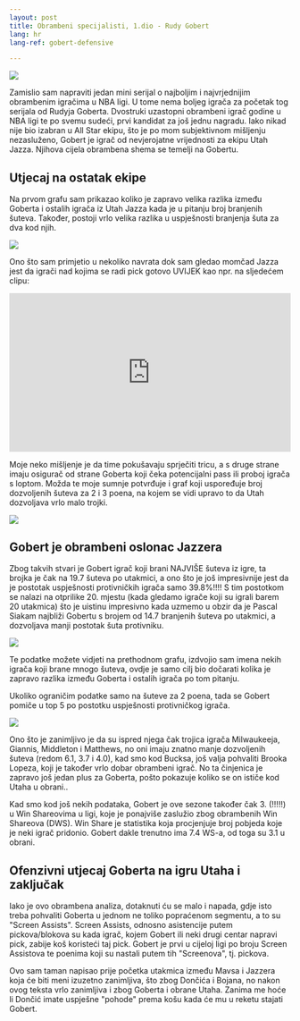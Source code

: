 ```yaml
---
layout: post
title: Obrambeni specijalisti, 1.dio - Rudy Gobert
lang: hr
lang-ref: gobert-defensive

---
```


![](/assets/gobert_defense/gobert.jpg)

Zamislio sam napraviti jedan mini serijal o najboljim i najvrjednijim obrambenim igračima u NBA ligi.
U tome nema boljeg igrača za početak tog serijala od Rudyja Goberta. Dvostruki uzastopni obrambeni
igrač godine u NBA ligi te po svemu sudeći, prvi kandidat za još jednu nagradu. Iako nikad nije
bio izabran u All Star ekipu, što je po mom subjektivnom mišljenju nezasluženo, Gobert je igrač od
nevjerojatne vrijednosti za ekipu Utah Jazza. Njihova cijela obrambena shema se temelji na Gobertu.

<!--more-->

## Utjecaj na ostatak ekipe

Na prvom grafu sam prikazao koliko je zapravo velika razlika između Goberta i ostalih igrača iz Utah Jazza kada je u pitanju broj branjenih šuteva. Također, postoji vrlo velika razlika u uspješnosti branjenja šuta za dva kod njih.

![](/assets/gobert_defense/defense_jazz.png)

Ono što sam primjetio u nekoliko navrata dok sam gledao momčad Jazza jest da igrači nad kojima se radi pick
gotovo UVIJEK kao npr. na sljedećem clipu:

<div style="width:100%;height:0px;position:relative;padding-bottom:56.250%;" class="container"><iframe src="https://streamable.com/s/1tr8l/tasefg" frameborder="0" width="100%" height="100%" allowfullscreen style="width:100%;height:100%;position:absolute;left:0px;top:0px;overflow:hidden;" ></iframe></div>

Moje neko mišljenje je da time pokušavaju sprječiti tricu, a s druge strane imaju osigurač od strane Goberta koji čeka potencijalni pass ili proboj igrača s loptom. Možda te moje sumnje potvrđuje i graf koji uspoređuje broj dozvoljenih šuteva za 2 i 3 poena, na kojem se vidi upravo to da Utah dozvoljava vrlo malo trojki.

![](/assets/gobert_defense/three_vs_two_defense.png)

## Gobert je obrambeni oslonac Jazzera

Zbog takvih stvari je Gobert igrač koji brani NAJVIŠE šuteva iz igre, ta brojka je čak na 19.7 šuteva po utakmici,
a ono što je još impresivnije jest da je postotak uspješnosti protivničkih igrača samo 39.8%!!!! S tim postotkom se nalazi
na otprilike 20. mjestu (kada gledamo igrače koji su igrali barem 20 utakmica) što je uistinu impresivno kada uzmemo u obzir
da je Pascal Siakam najbliži Gobertu s brojem od 14.7 branjenih šuteva po utakmici, a dozvoljava manji postotak šuta protivniku.

![](/assets/gobert_defense/defense_nba.png)

Te podatke možete vidjeti na prethodnom grafu, izdvojio sam imena nekih igrača koji brane mnogo šuteva, ovdje je samo cilj bio dočarati kolika je zapravo razlika između Goberta i ostalih igrača po tom pitanju.

Ukoliko ograničim podatke samo na šuteve za 2 poena, tada se Gobert pomiče u top 5 po postotku uspješnosti protivničkog igrača.

![](/assets/gobert_defense/defense_nba_2_pt.png)

Ono što je zanimljivo je da su ispred njega čak trojica igrača Milwaukeeja, Giannis, Middleton i Matthews, no oni imaju znatno manje dozvoljenih šuteva (redom 6.1, 3.7 i 4.0), kad smo kod Bucksa, još valja pohvaliti Brooka Lopeza, koji je također vrlo dobar obrambeni igrač. No ta činjenica je zapravo još jedan plus za Goberta, pošto pokazuje koliko se on ističe kod Utaha u obrani..

Kad smo kod još nekih podataka, Gobert je ove sezone također čak 3. (!!!!!) u Win Shareovima u ligi, koje je ponajviše zaslužio zbog obrambenih Win Shareova (DWS). Win Share je statistika koja procjenjuje broj pobjeda koje je neki igrač pridonio. Gobert dakle trenutno ima 7.4 WS-a, od toga su 3.1 u obrani.

## Ofenzivni utjecaj Goberta na igru Utaha i zaključak

Iako je ovo obrambena analiza, dotaknuti ću se malo i napada, gdje isto treba pohvaliti Goberta u jednom ne toliko popraćenom segmentu, a to su "Screen Assists". Screen Assists, odnosno asistencije putem pickova/blokova su kada igrač, kojem Gobert ili neki drugi centar napravi pick, zabije koš koristeći taj pick. Gobert je prvi u cijeloj ligi po broju Screen Assistova te poenima koji su nastali putem tih "Screenova", tj. pickova.

Ovo sam taman napisao prije početka utakmica između Mavsa i Jazzera koja će biti meni izuzetno zanimljiva, što zbog Dončića i Bojana, no nakon ovog teksta vrlo zanimljiva i zbog Goberta i obrane Utaha. Zanima me hoće li Dončić imate uspješne "pohode" prema košu kada će mu u reketu stajati Gobert.
